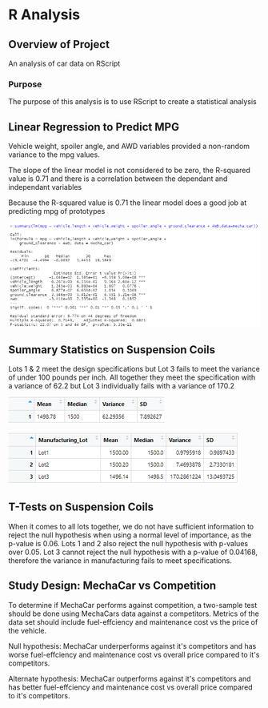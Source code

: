 # R Analysis

## Overview of Project
An analysis of car data on RScript

### Purpose
The purpose of this analysis is to use RScript to create a statistical analysis

## Linear Regression to Predict MPG
Vehicle weight, spoiler angle, and AWD variables provided a non-random variance to the mpg values.

The slope of the linear model is not considered to be zero, the R-squared value is 0.71 and there is a correlation between the dependant and independant variables

Because the R-squared value is 0.71 the linear model does a good job at predicting mpg of prototypes

![results](https://raw.githubusercontent.com/Queach/MechaCar_Statistical_Analysis/main/resources/6276f41f0e9d9a90c106e05d7698ea35.png "results")

## Summary Statistics on Suspension Coils

Lots 1 & 2 meet the design specifications but Lot 3 fails to meet the variance of under 100 pounds per inch.
All together they meet the specification with a variance of 62.2 but Lot 3 individually fails with a variance of 170.2

![results](https://raw.githubusercontent.com/Queach/MechaCar_Statistical_Analysis/main/resources/7a0db2f96d2f50789a5c9fcb6024a4e0.png "results")

![results](https://raw.githubusercontent.com/Queach/MechaCar_Statistical_Analysis/main/resources/3dfa589f8e20551adb47127c1922a788.png "results")

## T-Tests on Suspension Coils

When it comes to all lots together, we do not have sufficient information to reject the null hypothesis when using a normal level of importance, as the p-value is 0.06.
Lots 1 and 2 also reject the null hypothesis with p-values over 0.05.
Lot 3 cannot reject the null hypothesis with a p-value of 0.04168, therefore the variance in manufacturing fails to meet specifications.

## Study Design: MechaCar vs Competition

To determine if MechaCar performs against competition, a two-sample test should be done using MechaCars data against a competitors.
Metrics of the data set should include fuel-effciency and maintenance cost vs the price of the vehicle.

Null hypothesis: MechaCar underperforms against it's competitors and has worse fuel-effciency and maintenance cost vs overall price compared to it's competitors.

Alternate hypothesis: MechaCar outperforms against it's competitors and has better fuel-effciency and maintenance cost vs overall price compared to it's competitors.
